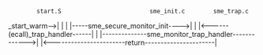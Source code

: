             start.S                         sme_init.c        sme_trap.c
_start_warm-->|                                 |                  |
              |-----sme_secure_monitor_init---->|                  |
              |<------(ecall)_trap_handler------|                  |
              |--------------sme_monitor_trap_handler------------->|
              |<-----------------------return----------------------|
